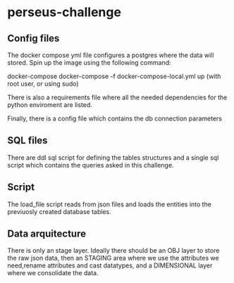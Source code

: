 # perseus-challenge

## Config files
The docker compose yml file configures a postgres where the data will stored. Spin up the image using
the following command:

docker-compose docker-compose -f docker-compose-local.yml up (with root user, or using sudo)

There is also a requirements file where all the needed dependencies for the python enviroment are listed.

Finally, there is a config file which contains the db connection parameters

## SQL files
There are ddl sql script for defining the tables structures and a single sql script which contains the queries asked in this challenge.

## Script
The load_file script reads from json files and loads the entities into the previuosly created database tables.

## Data arquitecture
There is only an stage layer. Ideally there should be an OBJ layer to store the raw json data, then an STAGING area where we use the attributes we need,rename attributes and cast datatypes, and a DIMENSIONAL layer where we consolidate the data.